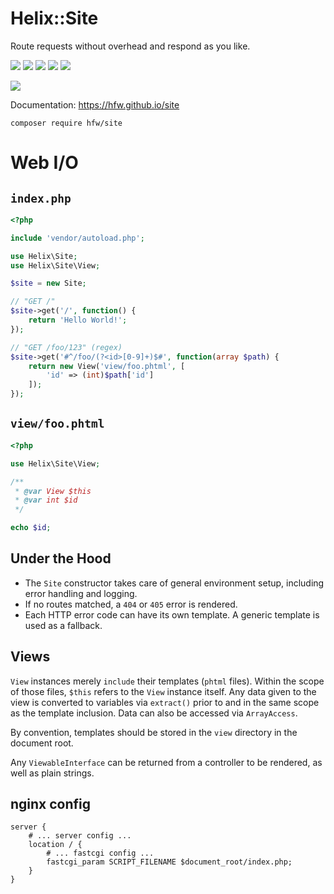 Helix::Site
===========

Route requests without overhead and respond as you like.

[![](https://img.shields.io/badge/PHP->=7.4-666999)](https://www.php.net)
[![](https://img.shields.io/badge/packagist-a50)](https://packagist.org/packages/hfw/site)
[![](https://img.shields.io/badge/license-MIT-black)](LICENSE.txt)
[![](https://scrutinizer-ci.com/g/hfw/site/badges/quality-score.png?b=master)](https://scrutinizer-ci.com/g/hfw/site)
[![](https://scrutinizer-ci.com/g/hfw/site/badges/build.png?b=master)](https://scrutinizer-ci.com/g/hfw/site)

[![](classes.png)](https://hfw.github.io/site/inherits.html)

Documentation: https://hfw.github.io/site

```
composer require hfw/site
```

Web I/O
========

`index.php`
---------

```php
<?php

include 'vendor/autoload.php';

use Helix\Site;
use Helix\Site\View;

$site = new Site;

// "GET /"
$site->get('/', function() {
    return 'Hello World!';
});

// "GET /foo/123" (regex)
$site->get('#^/foo/(?<id>[0-9]+)$#', function(array $path) {
    return new View('view/foo.phtml', [
        'id' => (int)$path['id']
    ]);
});
```

`view/foo.phtml`
--------------
```php
<?php

use Helix\Site\View;

/**
 * @var View $this
 * @var int $id 
 */

echo $id;
```

Under the Hood
--------------

- The `Site` constructor takes care of general environment setup, including error handling and logging.
- If no routes matched, a `404` or `405` error is rendered.
- Each HTTP error code can have its own template. A generic template is used as a fallback.

Views
-----

`View` instances merely `include` their templates (`phtml` files).
Within the scope of those files, `$this` refers to the `View` instance itself.
Any data given to the view is converted to variables via `extract()` prior to and in the same scope as the template inclusion.
Data can also be accessed via `ArrayAccess`. 

By convention, templates should be stored in the `view` directory in the document root.

Any `ViewableInterface` can be returned from a controller to be rendered, as well as plain strings.

nginx config
------------

```
server {
    # ... server config ...
    location / {
        # ... fastcgi config ...
        fastcgi_param SCRIPT_FILENAME $document_root/index.php;
    }
}
```
